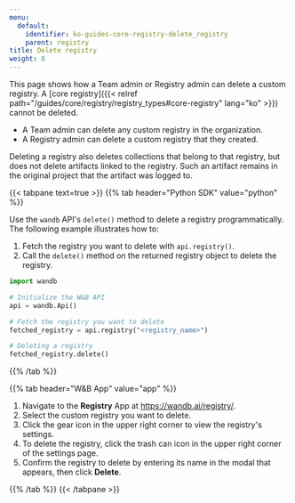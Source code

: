 ```yaml
---
menu:
  default:
    identifier: ko-guides-core-registry-delete_registry
    parent: registry
title: Delete registry
weight: 8
---
```


This page shows how a Team admin or Registry admin can delete a custom registry.  A [core registry]({{< relref path="/guides/core/registry/registry_types#core-registry" lang="ko" >}}) cannot be deleted.

- A Team admin can delete any custom registry in the organization.
- A Registry admin can delete a custom registry that they created.

Deleting a registry also deletes collections that belong to that registry, but does not delete artifacts linked to the registry.  Such an artifact remains in the original project that the artifact was logged to.


{{< tabpane text=true >}}
{{% tab header="Python SDK" value="python" %}}

Use the `wandb` API's `delete()` method to delete a registry programmatically.  The following example illustrates how to:

1. Fetch the registry you want to delete with `api.registry()`.
1. Call the `delete()` method on the returned registry object to delete the registry.

```python
import wandb

# Initialize the W&B API
api = wandb.Api()

# Fetch the registry you want to delete
fetched_registry = api.registry("<registry_name>")

# Deleting a registry
fetched_registry.delete()
```

{{% /tab %}}

{{% tab header="W&B App" value="app" %}}

1. Navigate to the **Registry** App at https://wandb.ai/registry/.
2. Select the custom registry you want to delete.
3. Click the gear icon in the upper right corner to view the registry's settings.
4. To delete the registry, click the trash can icon in the upper right corner of the settings page.
5. Confirm the registry to delete by entering its name in the modal that appears, then click **Delete**.

{{% /tab %}}
{{< /tabpane >}}